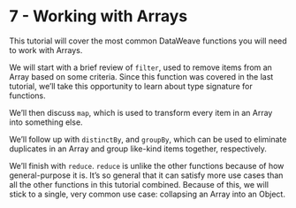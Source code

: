 # 7 - Working with Arrays

This tutorial will cover the most common DataWeave functions you will need to work with Arrays.

We will start with a brief review of `filter`, used to remove items from an Array based on some criteria. Since this function was covered in the last tutorial, we’ll take this opportunity to learn about type signature for functions.

We’ll then discuss `map`, which is used to transform every item in an Array into something else.

We’ll follow up with `distinctBy`, and `groupBy`, which can be used to eliminate duplicates in an Array and group like-kind items together, respectively.

We’ll finish with `reduce`. `reduce` is unlike the other functions because of how general-purpose it is. It’s so general that it can satisfy more use cases than all the other functions in this tutorial combined. Because of this, we will stick to a single, very common use case: collapsing an Array into an Object.
